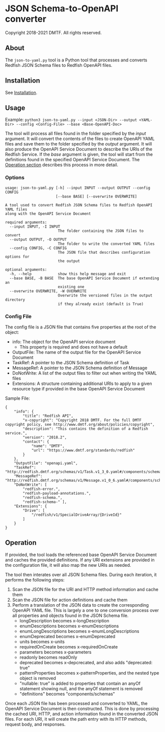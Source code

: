 # JSON Schema-to-OpenAPI converter

Copyright 2018-2021 DMTF. All rights reserved.

## About

The `json-to-yaml.py` tool is a Python tool that processes and converts Redfish JSON Schema files to Redfish OpenAPI files.

## Installation

See [Installation](https://github.com/DMTF/Redfish-Tools#installation "https://github.com/DMTF/Redfish-Tools#installation").

## Usage

Example: `python3 json-to-yaml.py --input <JSON-Dir> --output <YAML-Dir> --config <Config-File> --base <Base-OpenAPI-Doc>`

The tool will process all files found in the folder specified by the *input* argument.  It will convert the contents of the files to create OpenAPI YAML files and save them to the folder specified by the *output* argument.  It will also produce the OpenAPI Service Document to describe the URIs of the Redfish Service.  If the *base* argument is given, the tool will start from the definitions found in the specified OpenAPI Service Document.  The [Operation section](#operation) describes this process in more detail.

### Options

```
usage: json-to-yaml.py [-h] --input INPUT --output OUTPUT --config CONFIG
                       [--base BASE] [--overwrite OVERWRITE]

A tool used to convert Redfish JSON Schema files to Redfish OpenAPI YAML files
along with the OpenAPI Service Document

required arguments:
  --input INPUT, -I INPUT
                        The folder containing the JSON files to convert
  --output OUTPUT, -O OUTPUT
                        The folder to write the converted YAML files
  --config CONFIG, -C CONFIG
                        The JSON file that describes configuration options for
                        the output

optional arguments:
  -h, --help            show this help message and exit
  --base BASE, -B BASE  The base OpenAPI Service Document if extending an
                        existing one
  --overwrite OVERWRITE, -W OVERWRITE
                        Overwrite the versioned files in the output directory
                        if they already exist (default is True)
```

### Config File

The config file is a JSON file that contains five properties at the root of the object:
* info: The object for the OpenAPI service document
    * This property is required and does not have a default
* OutputFile: The name of the output file for the OpenAPI Service Document
* TaskRef: A pointer to the JSON Schema definition of Task
* MessageRef: A pointer to the JSON Schema definition of Message
* DoNotWrite: A list of the output files to filter out when writing the YAML files
* Extensions: A structure containing additional URIs to apply to a given resource type if provided in the base OpenAPI Service Document

Sample File:
```
{
    "info": {
        "title": "Redfish API",
        "x-copyright": "Copyright 2018 DMTF. For the full DMTF copyright policy, see http://www.dmtf.org/about/policies/copyright",
        "description": "This contains the definition of a Redfish service.",
        "version": "2018.2",
        "contact": {
            "name": "DMTF",
            "url": "https://www.dmtf.org/standards/redfish"
        }
    },
    "OutputFile": "openapi.yaml",
    "TaskRef": "http://redfish.dmtf.org/schemas/v1/Task.v1_3_0.yaml#/components/schemas/Task",
    "MessageRef": "http://redfish.dmtf.org/schemas/v1/Message.v1_0_6.yaml#/components/schemas/Message",
    "DoNotWrite": [
        "redfish-error.",
        "redfish-payload-annotations.",
        "redfish-schema.",
        "redfish-schema-" ],
    "Extensions": {
        "Drive": [
            "/redfish/v1/SpecialDriveArray/{DriveId}"
        ]
    }
}
```

## Operation

If provided, the tool loads the referenced base OpenAPI Service Document and caches the provided definitions.  If any URI extensions are provided in the configuration file, it will also map the new URIs as needed.

The tool then interates over all JSON Schema files.  During each iteration, it performs the following steps:
1. Scan the JSON file for the URI and HTTP method information and cache them
2. Scan the JSON file for action definitions and cache them
3. Perform a translation of the JSON data to create the corresponding OpenAPI YAML file.  This is largely a one to one conversion process over all properties and objects found in the JSON Schema file.
    * longDescription becomes x-longDescription
    * enumDescriptions becomes x-enumDescriptions
    * enumLongDescriptions becomes x-enumLongDescriptions
    * enumDeprecated becomes x-enumDeprecated
    * units becomes x-units
    * requiredOnCreate becomes x-requiredOnCreate
    * parameters becomes x-parameters
    * readonly becomes readOnly
    * deprecated becomes x-depcrecated, and also adds "deprecated: true"
    * patternProperties becomes x-patternProperties, and the nested type object is removed
    * "nullable: true" is added to properties that contain an anyOf statement showing null, and the anyOf statement is removed
    * "definitions" becomes "components/schemas"

Once each JSON file has been processed and converted to YAML, the OpenAPI Service Document is then constructed.  This is done by processing the cached URI, HTTP, and action information found in the converted JSON files.  For each URI, it will create the path entry with its HTTP methods, request body, and responses.
